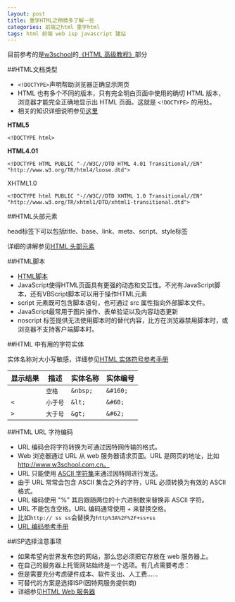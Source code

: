 ```yaml
---
layout: post
title: 重学HTML之稍微多了解一些
categories: 前端之html 重学html
tags: html 前端 web isp javascript 建站
---
```


目前参考的是[w3school](http://www.w3school.com.cn)的[《HTML 高级教程》](http://www.w3school.com.cn/html/html_doctype.asp)部分

##HTML文档类型

* `<!DOCTYPE>`声明帮助浏览器正确显示网页
* HTML 也有多个不同的版本，只有完全明白页面中使用的确切 HTML 版本，浏览器才能完全正确地显示出 HTML 页面。这就是 `<!DOCTYPE>` 的用处。
* 相关的知识详细说明参见[这里](http://www.w3school.com.cn/tags/tag_doctype.asp)

**HTML5**

```
<!DOCTYPE html>
```

**HTML4.01**

```
<!DOCTYPE HTML PUBLIC "-//W3C//DTD HTML 4.01 Transitional//EN"
"http://www.w3.org/TR/html4/loose.dtd">
```

XHTML1.0

```
<!DOCTYPE html PUBLIC "-//W3C//DTD XHTML 1.0 Transitional//EN"
"http://www.w3.org/TR/xhtml1/DTD/xhtml1-transitional.dtd">
```

##HTML头部元素

head标签下可以包括title、base、link、meta、script、style标签

详细的讲解参见[HTML 头部元素](http://www.w3school.com.cn/html/html_head.asp)

##HTML脚本

* [HTML脚本](http://www.w3school.com.cn/html/html_scripts.asp)
* JavaScript使得HTML页面具有更强的动态和交互性。不光有JavaScript脚本，还有VBScript脚本可以用于操作HTML元素
* script 元素既可包含脚本语句，也可通过 src 属性指向外部脚本文件。
* JavaScript最常用于图片操作、表单验证以及内容动态更新
* noscript 标签提供无法使用脚本时的替代内容，比方在浏览器禁用脚本时，或浏览器不支持客户端脚本时。

##HTML 中有用的字符实体

实体名称对大小写敏感，详细参见[HTML 实体符号参考手册](http://www.w3school.com.cn/tags/html_ref_entities.html)

   显示结果   |      描述      |   实体名称    |   实体编号
------------ | ------------- | ------------ |----------
   	         |  `空格` 	      |   `&nbsp;`    |  `&#160;`
`<` 	         |       `小于号`    |      `&lt;`  |   `&#60;`
`>` 	         |       `大于号`   |      `&gt;`  |   `&#62;`

##HTML URL 字符编码

* URL 编码会将字符转换为可通过因特网传输的格式。
* Web 浏览器通过 URL 从 web 服务器请求页面。URL 是网页的地址，比如 http://www.w3school.com.cn。
* URL 只能使用 [ASCII 字符集](http://www.w3school.com.cn/tags/html_ref_ascii.asp)来通过因特网进行发送。
* 由于 URL 常常会包含 ASCII 集合之外的字符，URL 必须转换为有效的 ASCII 格式。
* URL 编码使用 "%" 其后跟随两位的十六进制数来替换非 ASCII 字符。
* URL 不能包含空格。URL 编码通常使用 + 来替换空格。
* 比如`http:// ss ss`会替换为`http%3A%2F%2F+ss+ss`
* [URL 编码参考手册](http://www.w3school.com.cn/tags/html_ref_urlencode.html)

##ISP选择注意事项

* 如果希望向世界发布您的网站，那么您必须把它存放在 web 服务器上。
* 在自己的服务器上托管网站始终是一个选项。有几点需要考虑：
* 但是需要充分考虑硬件成本、软件支出、人工费……
* 可替代的方案是选择ISP(因特网服务提供商)
* 详细参见[HTML Web 服务器](http://www.w3school.com.cn/html/html_webserver.asp)
